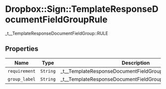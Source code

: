 # Dropbox::Sign::TemplateResponseDocumentFieldGroupRule

_t__TemplateResponseDocumentFieldGroup::RULE

## Properties

| Name | Type | Description | Notes |
| ---- | ---- | ----------- | ----- |
| `requirement` | ```String``` |  _t__TemplateResponseDocumentFieldGroupRule::REQUIREMENT  |  |
| `group_label` | ```String``` |  _t__TemplateResponseDocumentFieldGroupRule::GROUP_LABEL  |  |

